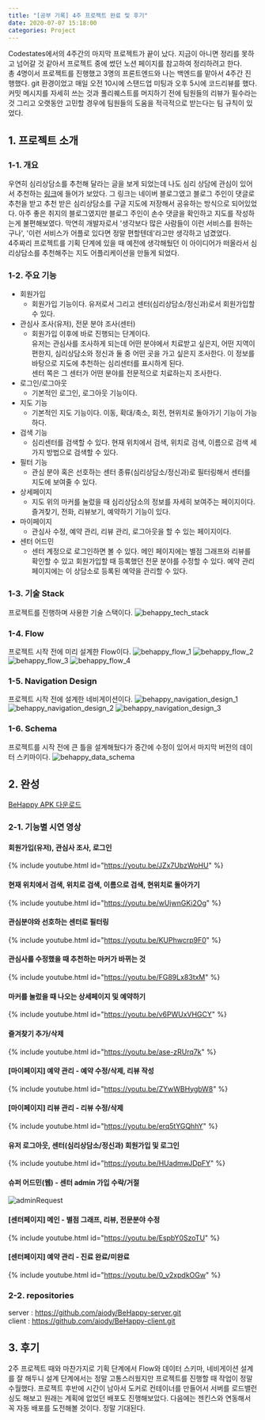 ```yaml
---
title: "[공부 기록] 4주 프로젝트 완료 및 후기"
date: 2020-07-07 15:18:00
categories: Project
---
```


Codestates에서의 4주간의 마지막 프로젝트가 끝이 났다. 지금이 아니면 정리를 못하고 넘어갈 것 같아서 프로젝트 중에 썼던 노션 페이지를 참고하여 정리하려고 한다.  
총 4명이서 프로젝트를 진행했고 3명의 프론트엔드와 나는 백엔드를 맡아서 4주간 진행했다. git 환경이었고 매일 오전 10시에 스탠드업 미팅과 오후 5시에 코드리뷰를 했다.  
커밋 메시지를 자세히 쓰는 것과 풀리퀘스트를 머지하기 전에 팀원들의 리뷰가 필수라는 것 그리고 오랫동안 고민할 경우에 팀원들의 도움을 적극적으로 받는다는 팀 규칙이 있었다.  

## 1. 프로젝트 소개

### 1-1. 개요
우연히 심리상담소를 추천해 달라는 글을 보게 되었는데 나도 심리 상담에 관심이 있어서 추천하는 [링크]에 들어가 보았다. 그 링크는 네이버 블로그였고 블로그 주인이 댓글로 추천을 받고 추천 받은 심리상담소를 구글 지도에 저장해서 공유하는 방식으로 되어있었다. 아주 좋은 취지의 블로그였지만 블로그 주인이 손수 댓글을 확인하고 지도를 작성하는게 불편해보였다. 막연히 개발자로서 '생각보다 많은 사람들이 이런 서비스를 원하는 구나', '이런 서비스가 어플로 있다면 정말 편할텐데'라고만 생각하고 넘겼었다.  
4주짜리 프로젝트를 기획 단계에 있을 때 예전에 생각해뒀던 이 아이디어가 떠올라서 심리상담소를 추천해주는 지도 어플리케이션을 만들게 되었다.  

### 1-2. 주요 기능
- 회원가입  
  - 회원가입 기능이다. 유저로서 그리고 센터(심리상담소/정신과)로서 회원가입할 수 있다.  
- 관심사 조사(유저), 전문 분야 조사(센터)  
  - 회원가입 이후에 바로 진행되는 단계이다.  
  유저는 관심사를 조사하게 되는데 어떤 분야에서 치료받고 싶은지, 어떤 지역이 편한지, 심리상담소와 정신과 둘 중 어떤 곳을 가고 싶은지 조사한다. 이 정보를 바탕으로 지도에 추천하는 심리센터를 표시하게 된다.  
  센터 쪽은 그 센터가 어떤 분야를 전문적으로 치료하는지 조사한다.  
- 로그인/로그아웃  
  - 기본적인 로그인, 로그아웃 기능이다.  
- 지도 기능  
  - 기본적인 지도 기능이다. 이동, 확대/축소, 회전, 현위치로 돌아가기 기능이 가능하다.  
- 검색 기능  
  - 심리센터를 검색할 수 있다. 현재 위치에서 검색, 위치로 검색, 이름으로 검색 세 가지 방법으로 검색할 수 있다.  
- 필터 기능  
  - 관심 분야 혹은 선호하는 센터 종류(심리상담소/정신과)로 필터링해서 센터를 지도에 보여줄 수 있다.  
- 상세페이지  
  - 지도 위의 마커를 눌렀을 때 심리상담소의 정보를 자세히 보여주는 페이지이다. 즐겨찾기, 전화, 리뷰보기, 예약하기 기능이 있다.  
- 마이페이지  
  - 관심사 수정, 예약 관리, 리뷰 관리, 로그아웃을 할 수 있는 페이지이다.  
- 센터 어드민
  - 센터 계정으로 로그인하면 볼 수 있다. 메인 페이지에는 별점 그래프와 리뷰를 확인할 수 있고 회원가입할 때 등록했던 전문 분야를 수정할 수 있다. 예약 관리 페이지에는 이 상담소로 등록된 예약을 관리할 수 있다.  

### 1-3. 기술 Stack
프로젝트를 진행하며 사용한 기술 스택이다.
![behappy_tech_stack](https://user-images.githubusercontent.com/11348329/86929877-4fa68600-c171-11ea-9516-955d4b4ea769.png)

### 1-4. Flow
프로젝트 시작 전에 미리 설계한 Flow이다.
![behappy_flow_1](https://user-images.githubusercontent.com/11348329/86929469-dad34c00-c170-11ea-8152-de9b474c1d73.jpg)
![behappy_flow_2](https://user-images.githubusercontent.com/11348329/86929465-da3ab580-c170-11ea-8bf1-28254ba361a1.jpg)
![behappy_flow_3](https://user-images.githubusercontent.com/11348329/86929459-d7d85b80-c170-11ea-83c3-770f89ab82be.jpg)
![behappy_flow_4](https://user-images.githubusercontent.com/11348329/86929463-da3ab580-c170-11ea-9ce5-71c3a7274c2a.jpg)

### 1-5. Navigation Design
프로젝트 시작 전에 설계한 네비게이션이다.
![behappy_navigation_design_1](https://user-images.githubusercontent.com/11348329/86930095-909e9a80-c171-11ea-9d8a-4a053dbb004a.jpg)
![behappy_navigation_design_2](https://user-images.githubusercontent.com/11348329/86930101-92685e00-c171-11ea-96de-e05afa72ea3e.jpg)
![behappy_navigation_design_3](https://user-images.githubusercontent.com/11348329/86930102-9300f480-c171-11ea-9828-827a8ec87bd8.jpg)

### 1-6. Schema
프로젝트를 시작 전에 큰 틀을 설계해뒀다가 중간에 수정이 있어서 마지막 버전의 데이터 스키마이다.
![behappy_data_schema](https://user-images.githubusercontent.com/11348329/86930269-ccd1fb00-c171-11ea-9cd1-1d2af4c2d8f2.png)

## 2. 완성

[BeHappy APK 다운로드]

### 2-1. 기능별 시연 영상

#### 회원가입(유저), 관심사 조사, 로그인
{% include youtube.html id="https://youtu.be/JZx7UbzWpHU" %}
#### 현재 위치에서 검색, 위치로 검색, 이름으로 검색, 현위치로 돌아가기
{% include youtube.html id="https://youtu.be/wUjwnGKi2Og" %}
#### 관심분야와 선호하는 센터로 필터링
{% include youtube.html id="https://youtu.be/KUPhwcrp9F0" %}
#### 관심사를 수정했을 때 추천하는 마커가 바뀌는 것
{% include youtube.html id="https://youtu.be/FG89Lx83txM" %}
#### 마커를 눌렀을 때 나오는 상세페이지 및 예약하기
{% include youtube.html id="https://youtu.be/v6PWUxVHGCY" %}
#### 즐겨찾기 추가/삭제
{% include youtube.html id="https://youtu.be/ase-zRUrq7k" %}
#### [마이페이지] 예약 관리 - 예약 수정/삭제, 리뷰 작성
{% include youtube.html id="https://youtu.be/ZYwWBHygbW8" %}
#### [마이페이지] 리뷰 관리 - 리뷰 수정/삭제
{% include youtube.html id="https://youtu.be/erq5tYGQhhY" %}
#### 유저 로그아웃, 센터(심리상담소/정신과) 회원가입 및 로그인
{% include youtube.html id="https://youtu.be/HUadmwJDpFY" %}
#### 슈퍼 어드민(웹) - 센터 admin 가입 수락/거절
![adminRequest](https://user-images.githubusercontent.com/11348329/86935462-d2324400-c177-11ea-9170-09ca8ca9c1f9.gif)
#### [센터페이지] 메인 - 별점 그래프, 리뷰, 전문분야 수정
{% include youtube.html id="https://youtu.be/EspbY0SzoTU" %}
#### [센터페이지] 예약 관리 - 진료 완료/미완료
{% include youtube.html id="https://youtu.be/0_v2xpdkOGw" %}

### 2-2. repositories
server : <https://github.com/aiody/BeHappy-server.git>  
client : <https://github.com/aiody/BeHappy-client.git>  

## 3. 후기
2주 프로젝트 때와 마찬가지로 기획 단계에서 Flow와 데이터 스키마, 네비게이션 설계를 잘 해두니 설계 단계에서는 정말 고통스러웠지만 프로젝트를 진행할 때 작업이 정말 수월했다. 프로젝트 후반에 시간이 남아서 도커로 컨테이너를 만들어서 서버를 로드밸런싱도 해보고 원래는 계획에 없었던 배포도 진행해보았다. 다음에는 젠킨스와 연동해서 꼭 자동 배포를 도전해볼 것이다. 정말 기대된다.  


[링크]: https://m.blog.naver.com/leeojsh/220852877049 
[BeHappy APK 다운로드]: https://expo.io/artifacts/7ce77196-f809-447a-a82b-a4a5651567f6
